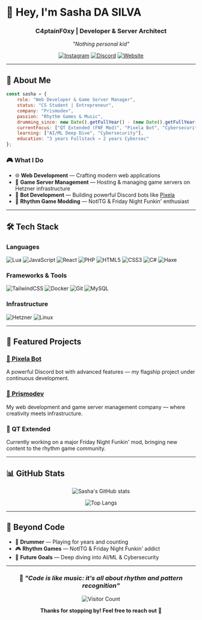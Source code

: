 # 👋 Hey, I'm Sasha DA SILVA

<div align="center">
  
  ### **C4ptainF0xy** | Developer & Server Architect
  
  *"Nothing personal kid"*
  
  [![Instagram](https://img.shields.io/badge/Instagram-%23E4405F.svg?style=for-the-badge&logo=Instagram&logoColor=white)](https://www.instagram.com/c4ptainfoxy/)
  [![Discord](https://img.shields.io/badge/Discord-%235865F2.svg?style=for-the-badge&logo=discord&logoColor=white)](https://discordapp.com/users/1195101621143740509)
  [![Website](https://img.shields.io/badge/Prismodev-000000?style=for-the-badge&logo=About.me&logoColor=white)](https://prismodev.fr)
  
</div>

---

## 🎯 About Me

```javascript
const sasha = {
    role: "Web Developer & Game Server Manager",
    status: "CS Student | Entrepreneur",
    company: "Prismodev",
    passion: "Rhythm Games & Music",
    drumming_since: new Date().getFullYear() - (new Date().getFullYear() - 2011), // 🥁 14+ years
    currentFocus: ["QT Extended (FNF Mod)", "Pixela Bot", "Cybersecurity Studies"],
    learning: ["AI/ML Deep Dive", "Cybersecurity"],
    education: "3 years Fullstack → 2 years Cybersec"
};
```

### 🎮 What I Do
- 🌐 **Web Development** — Crafting modern web applications
- 🎲 **Game Server Management** — Hosting & managing game servers on Hetzner infrastructure
- 🤖 **Bot Development** — Building powerful Discord bots like [Pixela](https://pixela.prismodev.fr)
- 🎵 **Rhythm Game Modding** — NotITG & Friday Night Funkin' enthusiast

---

## 🛠️ Tech Stack

### Languages
![Lua](https://img.shields.io/badge/lua-%232C2D72.svg?style=for-the-badge&logo=lua&logoColor=white)
![JavaScript](https://img.shields.io/badge/javascript-%23323330.svg?style=for-the-badge&logo=javascript&logoColor=%23F7DF1E)
![React](https://img.shields.io/badge/react-%2320232a.svg?style=for-the-badge&logo=react&logoColor=%2361DAFB)
![PHP](https://img.shields.io/badge/php-%23777BB4.svg?style=for-the-badge&logo=php&logoColor=white)
![HTML5](https://img.shields.io/badge/html5-%23E34F26.svg?style=for-the-badge&logo=html5&logoColor=white)
![CSS3](https://img.shields.io/badge/css3-%231572B6.svg?style=for-the-badge&logo=css3&logoColor=white)
![C#](https://img.shields.io/badge/c%23-%23239120.svg?style=for-the-badge&logo=csharp&logoColor=white)
![Haxe](https://img.shields.io/badge/Haxe-EA8220?style=for-the-badge&logo=haxe&logoColor=white)

### Frameworks & Tools
![TailwindCSS](https://img.shields.io/badge/tailwindcss-%2338B2AC.svg?style=for-the-badge&logo=tailwind-css&logoColor=white)
![Docker](https://img.shields.io/badge/docker-%230db7ed.svg?style=for-the-badge&logo=docker&logoColor=white)
![Git](https://img.shields.io/badge/git-%23F05033.svg?style=for-the-badge&logo=git&logoColor=white)
![MySQL](https://img.shields.io/badge/mysql-%234479A1.svg?style=for-the-badge&logo=mysql&logoColor=white)

### Infrastructure
![Hetzner](https://img.shields.io/badge/Hetzner-D50C2D?style=for-the-badge&logo=hetzner&logoColor=white)
![Linux](https://img.shields.io/badge/Linux-FCC624?style=for-the-badge&logo=linux&logoColor=black)

---

## 🚀 Featured Projects

### [🤖 Pixela Bot](https://pixela.prismodev.fr)
A powerful Discord bot with advanced features — my flagship project under continuous development.

### [💼 Prismodev](https://prismodev.fr)
My web development and game server management company — where creativity meets infrastructure.

### 🎵 QT Extended
Currently working on a major Friday Night Funkin' mod, bringing new content to the rhythm game community.

---

## 📊 GitHub Stats

<div align="center">
  
  ![Sasha's GitHub stats](https://github-readme-stats.vercel.app/api?username=C4ptainF0xy&show_icons=true&theme=radical&hide_border=true&bg_color=0D1117&title_color=F85D7F&icon_color=F8D866)
  
  ![Top Langs](https://github-readme-stats.vercel.app/api/top-langs/?username=C4ptainF0xy&layout=compact&theme=radical&hide_border=true&bg_color=0D1117&title_color=F85D7F)
  
</div>

---

## 🎵 Beyond Code

- 🥁 **Drummer** — Playing for <span id="years"></span> years and counting
- 🎮 **Rhythm Games** — NotITG & Friday Night Funkin' addict
- 🎯 **Future Goals** — Deep diving into AI/ML & Cybersecurity

---

<div align="center">
  
  ### 💭 *"Code is like music: it's all about rhythm and pattern recognition"*
  
  ![Visitor Count](https://profile-counter.glitch.me/C4ptainF0xy/count.svg)
  
  **Thanks for stopping by! Feel free to reach out** 🚀
  
</div>

<script>
document.getElementById('years').textContent = new Date().getFullYear() - 2011;
</script>

